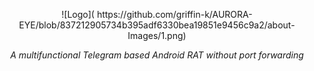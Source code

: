 <p align="center">
![Logo](
https://github.com/griffin-k/AURORA-EYE/blob/837212905734b395adf6330bea19851e9456c9a2/about-Images/1.png)
  </p>
<p align="center">
  <i>A multifunctional Telegram based Android RAT without port forwarding</i>
</p>
